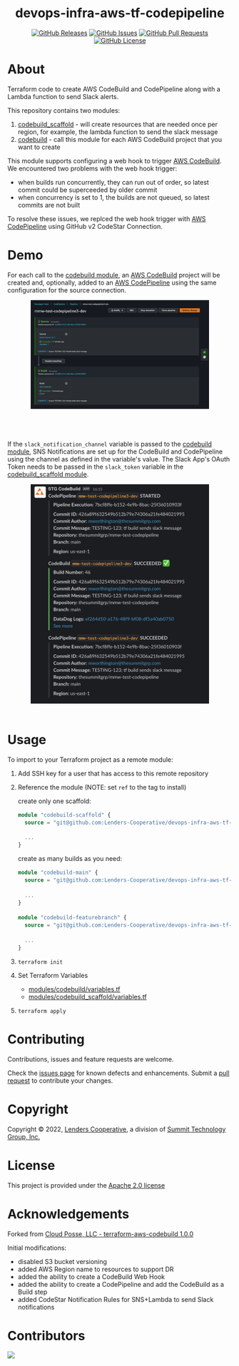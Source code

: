 <h1 align="center">devops-infra-aws-tf-codepipeline</h1>

<div align="center">

[![GitHub Releases](https://img.shields.io/github/v/release/Lenders-Cooperative/devops-infra-aws-tf-codepipeline?display_name=tag)](https://github.com/Lenders-Cooperative/devops-infra-aws-tf-codepipeline/releases)
[![GitHub Issues](https://img.shields.io/github/issues/Lenders-Cooperative/devops-infra-aws-tf-codepipeline)](https://github.com/Lenders-Cooperative/devops-infra-aws-tf-codepipeline/issues)
[![GitHub Pull Requests](https://img.shields.io/github/issues-pr/Lenders-Cooperative/devops-infra-aws-tf-codepipeline)](https://github.com/Lenders-Cooperative/devops-infra-aws-tf-codepipeline/pulls)
[![GitHub License](https://img.shields.io/github/license/Lenders-Cooperative/devops-infra-aws-tf-codepipeline)](LICENSE)

</div>

# About

Terraform code to create AWS CodeBuild and CodePipeline along with a Lambda function to send Slack alerts.

This repository contains two modules:

1. [codebuild_scaffold](modules/codebuild_scaffold/) - will create resources that are needed once per region, for example, the lambda function to send the slack message
2. [codebuild](modules/codebuild/) - call this module for each AWS CodeBuild project that you want to create

This module supports configuring a web hook to trigger [AWS CodeBuild](https://docs.aws.amazon.com/codebuild/latest/userguide/welcome.html). We encountered two problems with the web hook trigger: 

* when builds run concurrently, they can run out of order, so latest commit could be superceeded by older commit
* when concurrency is set to 1, the builds are not queued, so latest commits are not built

To resolve these issues, we replced the web hook trigger with [AWS CodePipeline](https://docs.aws.amazon.com/codepipeline/latest/userguide/welcome.html) using GitHub v2 CodeStar Connection.

# Demo

For each call to the [codebuild module](modules/codebuild/), an [AWS CodeBuild](https://docs.aws.amazon.com/codebuild/latest/userguide/welcome.html) project will be created and, optionally, added to an [AWS CodePipeline](https://docs.aws.amazon.com/codepipeline/latest/userguide/welcome.html) using the same configuration for the source connection.

<div style="width:400px ; height:300px; margin:0 auto">

![AWS CodePipeline](docs/AWSCodePipelineScreenshot.png)

</div>

If the `slack_notification_channel` variable is passed to the [codebuild module](modules/codebuild/), SNS Notifications are set up for the CodeBuild and CodePipeline using the channel as defined in the variable's value. The Slack App's OAuth Token needs to be passed in the `slack_token` variable in the [codebuild_scaffold module](modules/codebuild_scaffold/).

<div style="width:400px ; height:500px; margin:0 auto">

![Slack Notifications](docs/SlackScreenshot.png)

</div>

<br>

# Usage

To import to your Terraform project as a remote module:

1. Add SSH key for a user that has access to this remote repository

2. Reference the module (NOTE: set `ref` to the tag to install)

    create only one scaffold:

    ```Terraform
    module "codebuild-scaffold" {
      source = "git@github.com:Lenders-Cooperative/devops-infra-aws-tf-codepipeline.git//modules/codebuild_scaffold?ref=0.9"

      ...
    }
    ```

    create as many builds as you need:

    ```Terraform
    module "codebuild-main" {
      source = "git@github.com:Lenders-Cooperative/devops-infra-aws-tf-codepipeline.git//modules/codebuild?ref=0.9"

      ...
    }

    module "codebuild-featurebranch" {
      source = "git@github.com:Lenders-Cooperative/devops-infra-aws-tf-codepipeline.git//modules/codebuild?ref=0.9"

      ...
    }
    ```


3. `terraform init`

4. Set Terraform Variables

    * [modules/codebuild/variables.tf](modules/codebuild/variables.tf)
    * [modules/codebuild_scaffold/variables.tf](modules/codebuild_scaffold/variables.tf)

5. `terraform apply`

# Contributing

Contributions, issues and feature requests are welcome.

Check the [issues page](https://github.com/Lenders-Cooperative/devops-infra-aws-tf-codepipeline/issues) for known defects and enhancements. Submit a [pull request](https://github.com/Lenders-Cooperative/devops-infra-aws-tf-codepipeline/pulls) to contribute your changes.

# Copyright

Copyright © 2022, [Lenders Cooperative](https://lenderscooperative.com/), a division of [Summit Technology Group, Inc.](https://thesummitgrp.com/)

# License

This project is provided under the [Apache 2.0 license](LICENSE)


# Acknowledgements

Forked from [Cloud Posse, LLC - terraform-aws-codebuild 1.0.0](https://github.com/cloudposse/terraform-aws-codebuild/releases/tag/1.0.0)

Initial modifications:

* disabled S3 bucket versioning
* added AWS Region name to resources to support DR
* added the ability to create a CodeBuild Web Hook
* added the ability to create a CodePipeline and add the CodeBuild as a Build step
* added CodeStar Notification Rules for SNS+Lambda to send Slack notifications

# Contributors

<a href = "https://github.com/Lenders-Cooperative/devops-infra-aws-tf-codepipeline/graphs/contributors">
   <img src = "https://contrib.rocks/image?repo=Lenders-Cooperative/devops-infra-aws-tf-codepipeline"/>
</a>
